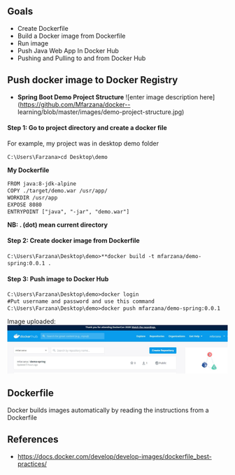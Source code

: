 ## Goals
- Create Dockerfile 
- Build a Docker image from Dockerfile
- Run image
-  Push Java Web App In Docker Hub
- Pushing and Pulling to and from Docker Hub

## Push docker image to Docker Registry
- **Spring Boot Demo Project Structure** 
![enter image description here](https://github.com/Mfarzana/docker-- learning/blob/master/images/demo-project-structure.jpg)

#### Step 1: Go to project directory and create a docker file 
 For example, my project was in desktop demo folder
  ```
  C:\Users\Farzana>cd Desktop\demo
  ```
  **My  Dockerfile** 
	
	FROM java:8-jdk-alpine
	COPY ./target/demo.war /usr/app/
	WORKDIR /usr/app
	EXPOSE 8080
	ENTRYPOINT ["java", "-jar", "demo.war"]
	
 **NB:  . (dot) mean current directory** 
####  Step 2: Create docker image from Dockerfile
 ```
 C:\Users\Farzana\Desktop\demo>**docker build -t mfarzana/demo-spring:0.0.1 . 
 ```

#### Step 3: Push image to Docker Hub
```
C:\Users\Farzana\Desktop\demo>docker login 
#Put username and password and use this command
C:\Users\Farzana\Desktop\demo>docker push mfarzana/demo-spring:0.0.1
 ```
 Image  uploaded: ![](https://github.com/Mfarzana/docker-learning/blob/master/images/demo-spring-dockerhub.jpg)
  


## Dockerfile
Docker builds images automatically by reading the instructions from a Dockerfile


## References
- https://docs.docker.com/develop/develop-images/dockerfile_best-practices/

<!--stackedit_data:
eyJoaXN0b3J5IjpbMTkwNDc3NTI5NSwtMTYyMDAxMjQ0NCw2Mj
A3Mjk5MDYsMTM1MTE2Mjc4OSwxMDMyMTEyNzUzLC0xMTAzMDc0
Njc3LC03NzE3MDQzODgsLTIwOTYzMjI4MzYsMTM3MzEwMDY1Ni
wtMjExNDE0NzcwMiw4MTI2ODczOTYsNzU2NzU2MTk3LC0yMDcz
ODAyMzE2LDEyNDg0MDQ5ODMsNjIzMDQwNjMzLDgxNDA5NTk5Ni
wxMjM4NTQ2NzYsLTEzMDU0MDE3ODMsLTM1NjQ0MjAzOCw0MjI1
NTAyOV19
-->